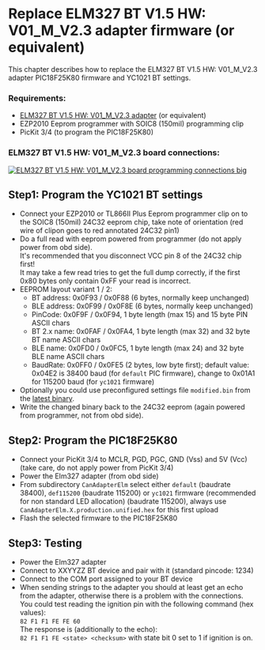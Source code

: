 # Replace ELM327 BT V1.5 HW: V01_M_V2.3 adapter firmware (or equivalent)

This chapter describes how to replace the ELM327 BT V1.5 HW: V01_M_V2.3 adapter PIC18F25K80 firmware and YC1021 BT settings.  

### Requirements:

* [ELM327 BT V1.5 HW: V01_M_V2.3 adapter](https://www.aliexpress.com/item/New-OBDII-Diagnostic-Interface-Super-ELM327-Bluetooth-V1-5-Hardware-PIC18F25K80-Chip-1PCB-Board-ELM-327/32846998449.html) (or equivalent)
* EZP2010 Eeprom programmer with SOIC8 (150mil) programming clip
* PicKit 3/4 (to program the PIC18F25K80)

### ELM327 BT V1.5 HW: V01_M_V2.3 board connections:

[![ELM327 BT V1.5 HW: V01_M_V2.3 board programming connections big](elm327_BT_annotated_24c32_and_pic18f25k80_prog_connections_Small.png "ELM327 BT V1.5 HW: V01_M_V2.3 board programming connections")](elm327_BT_annotated_24c32_and_pic18f25k80_prog_connections_Big.png)

## Step1: Program the YC1021 BT settings
* Connect your EZP2010 or TL866II Plus Eeprom programmer clip on to the SOIC8 (150mil) 24C32 eeprom chip, take note of orientation (red wire of clipon goes to red annotated 24C32 pin1)
* Do a full read with eeprom powered from programmer (do not apply power from obd side).  
  It's recommended that you disconnect VCC pin 8 of the 24C32 chip first!  
  It may take a few read tries to get the full dump correctly, if the first 0x80 bytes only contain 0xFF your read is incorrect.
* EEPROM layout variant 1 / 2:
  * BT address: 0x0F93 / 0x0F88 (6 bytes, normally keep unchanged)
  * BLE address: 0x0F99 / 0x0F8E (6 bytes, normally keep unchanged)
  * PinCode: 0x0F9F / 0x0F94, 1 byte length (max 15) and 15 byte PIN ASCII chars
  * BT 2.x name: 0x0FAF / 0x0FA4, 1 byte length (max 32) and 32 byte BT name ASCII chars
  * BLE name: 0x0FD0 / 0x0FC5, 1 byte length (max 24) and 32 byte BLE name ASCII chars
  * BaudRate: 0x0FF0 / 0x0FE5 (2 bytes, low byte first); default value: 0x04E2 is 38400 baud (for `default` PIC firmware), change to 0x01A1 for 115200 baud (for `yc1021` firmware)
* Optionally you could use preconfigured settings file `modified.bin` from the [latest binary](https://github.com/uholeschak/ediabaslib/releases/latest).
* Write the changed binary back to the 24C32 eeprom (again powered from programmer, not from obd side).  

## Step2: Program the PIC18F25K80
* Connect your PicKit 3/4 to MCLR, PGD, PGC, GND (Vss) and 5V (Vcc) (take care, do not apply power from PicKit 3/4)
* Power the Elm327 adapter (from obd side)
* From subdirectory `CanAdapterElm` select either `default` (baudrate 38400), `def115200` (baudrate 115200) or `yc1021` firmware (recommended for non standard LED allocation) (baudrate 115200), always use `CanAdapterElm.X.production.unified.hex` for this first upload
* Flash the selected firmware to the PIC18F25K80

## Step3: Testing
* Power the Elm327 adapter
* Connect to XXYYZZ BT device and pair with it (standard pincode: 1234)
* Connect to the COM port assigned to your BT device
* When sending strings to the adapter you should at least get an echo from the adapter, otherwise there is a problem with the connections.  
You could test reading the ignition pin with the following command (hex values):  
`82 F1 F1 FE FE 60`  
The response is (additionally to the echo):  
`82 F1 F1 FE <state> <checksum>` with state bit 0 set to 1 if ignition is on.  
